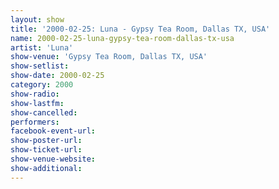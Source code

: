 ```yaml
---
layout: show
title: '2000-02-25: Luna - Gypsy Tea Room, Dallas TX, USA'
name: 2000-02-25-luna-gypsy-tea-room-dallas-tx-usa
artist: 'Luna'
show-venue: 'Gypsy Tea Room, Dallas TX, USA'
show-setlist: 
show-date: 2000-02-25
category: 2000
show-radio: 
show-lastfm: 
show-cancelled: 
performers: 
facebook-event-url: 
show-poster-url: 
show-ticket-url: 
show-venue-website: 
show-additional: 
---
```


